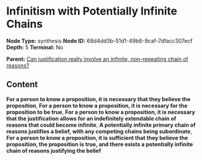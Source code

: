 # Infinitism with Potentially Infinite Chains

**Node Type:** synthesis
**Node ID:** 68d4dd3b-51d1-49b6-9caf-7dfacc307ecf
**Depth:** 5
**Terminal:** No

**Parent:** [Can justification really involve an infinite, non-repeating chain of reasons?](can-justification-really-involve-an-infinite-non-repeating-chain-of-reasons-antithesis-0847412d-1691-41fd-9237-277f77352f31.md)

## Content

**For a person to know a proposition, it is necessary that they believe the proposition**, **For a person to know a proposition, it is necessary for the proposition to be true**, **For a person to know a proposition, it is necessary that the justification allows for an indefinitely extendable chain of reasons that could become infinite**, **A potentially infinite primary chain of reasons justifies a belief, with any competing chains being subordinate**, **For a person to know a proposition, it is sufficient that they believe the proposition, the proposition is true, and there exists a potentially infinite chain of reasons justifying the belief**
